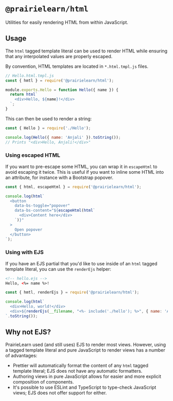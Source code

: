 # `@prairielearn/html`

Utilities for easily rendering HTML from within JavaScript.

## Usage

The `html` tagged template literal can be used to render HTML while ensuring that any interpolated values are properly escaped.

By convention, HTML templates are located in `*.html.tmpl.js` files.

```js
// Hello.html.tmpl.js
const { hmtl } = require('@prairielearn/html');

module.exports.Hello = function Hello({ name }) {
  return html`
    <div>Hello, ${name}!</div>
  `;
}
```

This can then be used to render a string:

```js
const { Hello } = require('./Hello');

console.log(Hello({ name: 'Anjali' }).toString());
// Prints "<div>Hello, Anjali!</div>"
```

### Using escaped HTML

If you want to pre-escape some HTML, you can wrap it in `escapeHtml` to avoid escaping it twice. This is useful if you want to inline some HTML into an attribute, for instance with a Bootstrap popover.

```js
const { html, escapeHtml } = require('@prairielearn/html');

console.log(html`
  <button
    data-bs-toggle="popover"
    data-bs-content="${escapeHtml(html`
      <div>Content here</div>
    `)}"
  >
    Open popover
  </button>
`);
```

### Using with EJS

If you have an EJS partial that you'd like to use inside of an `html` tagged template literal, you can use the `renderEjs` helper:

```html
<!-- hello.ejs -->
Hello, <%= name %>!
```

```js
const { hmtl, renderEjs } = require('@prairielearn/html');

console.log(html`
  <div>Hello, world!</div>
  <div>${renderEjs(__filename, "<%- include('./hello'); %>", { name: 'Anjali' })}</div>
`.toString());
```

## Why not EJS?

PrairieLearn used (and still uses) EJS to render most views. However, using a tagged template literal and pure JavaScript to render views has a number of advantages:

- Prettier will automatically format the content of any `html` tagged template literal; EJS does not have any automatic formatters.
- Authoring views in pure JavaScript allows for easier and more explicit composition of components.
- It's possible to use ESLint and TypeScript to type-check JavaScript views; EJS does not offer support for either.
